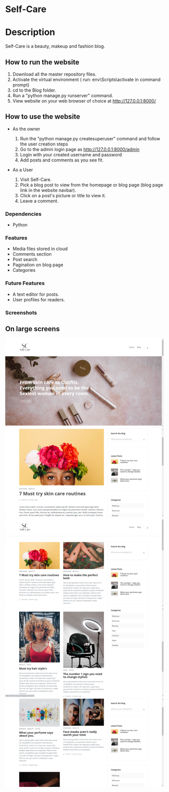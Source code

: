 # Self-Care

# Description
Self-Care is a beauty, makeup and fashion blog.

## How to run the website
1. Download all the master repository files.
2. Activate the virtual environment ( run: env\Scripts\activate in command prompt)
3. cd to the Blog folder.
4. Run a "python manage.py runserver" command.
5. View website on your web browser of choice at http://127.0.0.1:8000/

## How to use the website
* As the owner
  1. Run the "python manage.py createsuperuser" command and follow the user creation steps
  2. Go to the admin login page as http://127.0.0.1:8000/admin
  3. Login with your created username and password
  4. Add posts and comments as you see fit.

* As a User
  1. Visit Self-Care.
  2. Pick a blog post to view from the homepage or blog page (blog page link in the website navbar).
  3. Click on a post's picture or title to view it.
  4. Leave a comment.

### Dependencies
* Python

### Features
* Media files stored in cloud
* Comments section
* Post search
* Pagination on blog page
* Categories

### Future Features
* A text editor for posts.
* User profiles for readers.

### Screenshots

## On large screens
![](Screenshot_(1).png)
![](Screenshot_(2).png)
![](Screenshot_(3).png)
![](Screenshot_(4).png)
![](Screenshot_(5).png)
